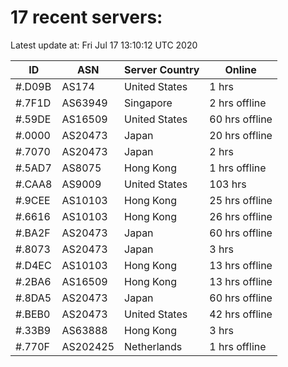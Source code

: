 # 17 recent servers:

Latest update at: Fri Jul 17 13:10:12 UTC 2020

| ID | ASN | Server Country | Online |
| -- | --- | -------------- | ------ |
| #.D09B | AS174 | United States | 1 hrs |
| #.7F1D | AS63949 | Singapore | 2 hrs offline |
| #.59DE | AS16509 | United States | 60 hrs offline |
| #.0000 | AS20473 | Japan | 20 hrs offline |
| #.7070 | AS20473 | Japan | 2 hrs |
| #.5AD7 | AS8075 | Hong Kong | 1 hrs offline |
| #.CAA8 | AS9009 | United States | 103 hrs |
| #.9CEE | AS10103 | Hong Kong | 25 hrs offline |
| #.6616 | AS10103 | Hong Kong | 26 hrs offline |
| #.BA2F | AS20473 | Japan | 60 hrs offline |
| #.8073 | AS20473 | Japan | 3 hrs |
| #.D4EC | AS10103 | Hong Kong | 13 hrs offline |
| #.2BA6 | AS16509 | Hong Kong | 13 hrs offline |
| #.8DA5 | AS20473 | Japan | 60 hrs offline |
| #.BEB0 | AS20473 | United States | 42 hrs offline |
| #.33B9 | AS63888 | Hong Kong | 3 hrs |
| #.770F | AS202425 | Netherlands | 1 hrs offline |

